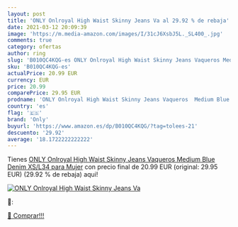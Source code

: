 ```yaml
---
layout: post
title: 'ONLY Onlroyal High Waist Skinny Jeans Va al 29.92 % de rebaja'
date: 2021-03-12 20:09:39
image: 'https://m.media-amazon.com/images/I/31cJ6XsbJ5L._SL400_.jpg'
comments: true
category: ofertas
author: ring
slug: 'B010QC4KQG-es ONLY Onlroyal High Waist Skinny Jeans Vaqueros Medium Blue...'
sku: 'B010QC4KQG-es'
actualPrice: 20.99 EUR
currency: EUR
price: 20.99
comparePrice: 29.95 EUR
prodname: 'ONLY Onlroyal High Waist Skinny Jeans Vaqueros  Medium Blue Denim  XS/L34 para Mujer'
country: 'es'
flag: '🇪🇸'
brand: 'Only'
buyurl: 'https://www.amazon.es/dp/B010QC4KQG/?tag=tolees-21'
descuento: '29.92'
average: '18.1722222222222'
---
```


Tienes [ONLY Onlroyal High Waist Skinny Jeans Vaqueros  Medium Blue Denim  XS/L34 para Mujer](https://www.amazon.es/dp/B010QC4KQG/?tag=tolees-21) con precio final de  20.99 EUR (original: 29.95 EUR) (29.92 %  de rebaja) aqui!

[![ONLY Onlroyal High Waist Skinny Jeans Va](https://m.media-amazon.com/images/I/31cJ6XsbJ5L._SL400_.jpg)](https://www.amazon.es/dp/B010QC4KQG/?tag=tolees-21)

🔎:


[🛒 Comprar!!!](https://www.amazon.es/dp/B010QC4KQG/?tag=tolees-21)
